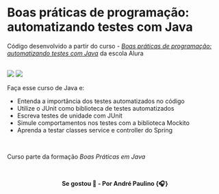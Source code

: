 # Boas práticas de programação: automatizando testes com Java

Código desenvolvido a partir do curso - [_Boas práticas de programação: automatizando testes com Java_](https://alura.com.br/course/boas-praticas-programacao-testes-java) da escola Alura

<br>

<img src="https://img.shields.io/badge/Java-ED8B00?style=for-the-badge&logo=openjdk&logoColor=white"/>
<img src="https://img.shields.io/badge/-JUnit-%23E33332?style=for-the-badge&logo=testing-library&logoColor=white"/>

Faça esse curso de Java e:

- Entenda a importância dos testes automatizados no código
- Utilize o JUnit como biblioteca de testes automatizados
- Escreva testes de unidade com JUnit
- Simule comportamentos nos testes com a biblioteca Mockito
- Aprenda a testar classes service e controller do Spring

<br>

Curso parte da formação _Boas Práticas em Java_

<br>

<p align="center"><b>
Se gostou 🌟 - Por André Paulino {🎧}
</b></p>
